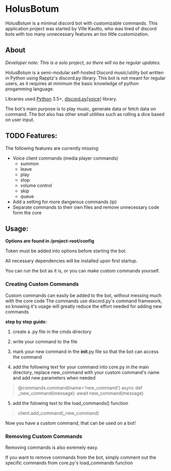 # HolusBotum
HolusBotum is a minimal discord bot with customizable commands.
This application project was started by Ville Kautto, who was tired of discord bots with too many unnecessary features an too little customization.

## About

*Developer note: This is a solo project, so there will no be regular updates.*

HolusBotum is a semi-modular self-hosted Discord music/utility bot written in Python using Rapptz's discord.py library.
This bot is not meant for regular users, as it requires at minimum the basic knowledge of python progamming language.

Libraries used
[Python](https://www.python.org "Python homepage") 3.5+,
[discord.py[voice]](https://github.com/Rapptz/discord.py) library.

The bot's main purpose is to play music, generate data or fetch data on command.
The bot also has other small utilities such as rolling a dice based on user input.

## TODO Features:
The following features are currently missing:
- Voice client commands (media player commands)
    - summon
    - leave
    - play
    - stop
    - volume control
    - skip
    - queue
- Add a setting for more dangerous commands (ip)
- Separate commands to their own files and remove unnecessary code form the core

## Usage:

**Options are found in /project-root/config**

Token must be added into options before starting the bot.

All necessary dependencies will be installed upon first startup.

You can run the bot as it is, or you can make custom commands yourself.

### Creating Custom Commands
Custom commands can easily be added to the bot, without messing much with the core code
The commands use discord.py's command framework, so knowing it's usage will greatly reduce the effort needed for adding new commands

**step by step guide:**
1. create a .py file in the cmds directory

2. write your command to the file

3. mark your new command in the __init__.py file so that the bot can access the command

4. add the following text for your command into core.py in the main directory, replace new_command with your custom command's name and add new parameters when needed

>@commands.command(name='new_command')
>async def _new_command(message):
>    await new_command(message)

5. add the folowing text to the load_commands() function
>client.add_command(_new_command)

Now you have a custom command, that can be used on a bot!

### Removing Custom Commands
Removing commands is also exremely easy.

If you want to remove commands from the bot, simply comment out the specific commands from core.py's load_commands function

